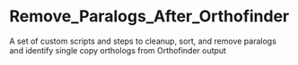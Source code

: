 # Remove_Paralogs_After_Orthofinder
A set of custom scripts and steps to cleanup, sort, and remove paralogs and identify single copy orthologs from Orthofinder output

